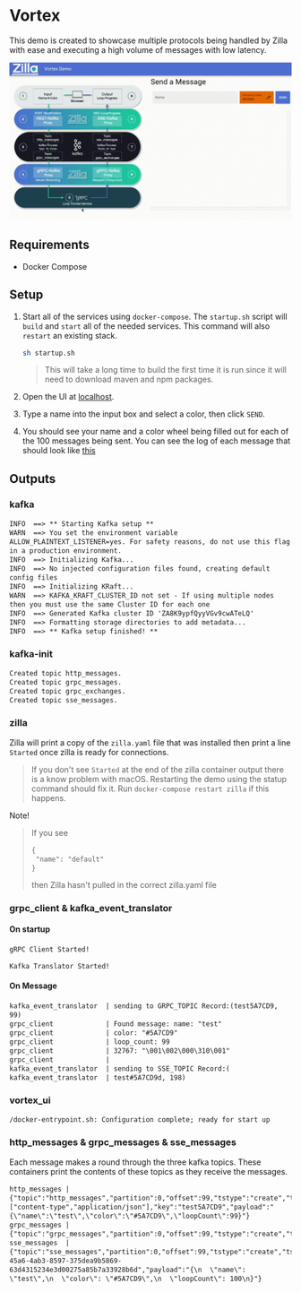 # Vortex

This demo is created to showcase multiple protocols being handled by Zilla with ease and executing a high volume of messages with low latency.

![](.assets/demo.gif)

## Requirements

- Docker Compose

## Setup

1. Start all of the services using `docker-compose`. The `startup.sh` script will `build` and `start` all of the needed services. This command will also `restart` an existing stack.

    ```bash
    sh startup.sh
    ```

    > This will take a long time to build the first time it is run since it will need to download maven and npm packages.

1. Open the UI at [localhost](http://localhost/).

1. Type a name into the input box and select a color, then click `SEND`.

1. You should see your name and a color wheel being filled out for each of the 100 messages being sent. You can see the log of each message that should look like [this](#on-message)

## Outputs

### kafka

```text
INFO  ==> ** Starting Kafka setup **
WARN  ==> You set the environment variable ALLOW_PLAINTEXT_LISTENER=yes. For safety reasons, do not use this flag in a production environment.
INFO  ==> Initializing Kafka...
INFO  ==> No injected configuration files found, creating default config files
INFO  ==> Initializing KRaft...
WARN  ==> KAFKA_KRAFT_CLUSTER_ID not set - If using multiple nodes then you must use the same Cluster ID for each one
INFO  ==> Generated Kafka cluster ID 'ZA8K9ypfQyyVGv9cwATeLQ'
INFO  ==> Formatting storage directories to add metadata...
INFO  ==> ** Kafka setup finished! **
```

### kafka-init

```text
Created topic http_messages.
Created topic grpc_messages.
Created topic grpc_exchanges.
Created topic sse_messages.
```

### zilla

Zilla will print a copy of the `zilla.yaml` file that was installed then print a line `Started` once zilla is ready for connections.

> If you don't see `Started` at the end of the zilla container output there is a know problem with macOS. Restarting the demo using the statup command should fix it. Run `docker-compose restart zilla` if this happens.

Note!
> If you see
> 
> ```text
>{
>  "name": "default"
>}
> ```
>
> then Zilla hasn't pulled in the correct zilla.yaml file

### grpc_client & kafka_event_translator

#### On startup

```text
gRPC Client Started!
```

```text
Kafka Translator Started!
```

#### On Message

```text
kafka_event_translator  | sending to GRPC_TOPIC Record:(test5A7CD9, 99)
grpc_client             | Found message: name: "test"
grpc_client             | color: "#5A7CD9"
grpc_client             | loop_count: 99
grpc_client             | 32767: "\001\002\000\310\001"
grpc_client             | 
kafka_event_translator  | sending to SSE_TOPIC Record:(
kafka_event_translator  | test#5A7CD9d, 198)
```

### vortex_ui

```text
/docker-entrypoint.sh: Configuration complete; ready for start up
```

### http_messages & grpc_messages & sse_messages

Each message makes a round through the three kafka topics. These containers print the contents of these topics as they receive the messages.

```text
http_messages | {"topic":"http_messages","partition":0,"offset":99,"tstype":"create","ts":1685641119345,"headers":["content-type","application/json"],"key":"test5A7CD9","payload":"{\"name\":\"test\",\"color\":\"#5A7CD9\",\"loopCount\":99}"}
grpc_messages | {"topic":"grpc_messages","partition":0,"offset":99,"tstype":"create","ts":1685641119358,"key":"test5A7CD9","payload":"\n\u0004test\u0012\u0007#5A7CD9\u0018c"}
sse_messages  | {"topic":"sse_messages","partition":0,"offset":99,"tstype":"create","ts":1685641119389,"key":"7f2b31b5-45a6-4ab3-8597-375dea9b5869-63d4315234e3d00275a85b7a33928b6d","payload":"{\n  \"name\": \"test\",\n  \"color\": \"#5A7CD9\",\n  \"loopCount\": 100\n}"}
```
